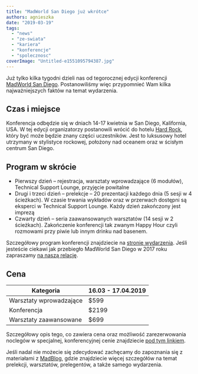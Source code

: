 ```yaml
---
title: "MadWorld San Diego już wkrótce"
authors: agnieszka
date: "2019-03-19"
tags:
  - "news"
  - "ze-swiata"
  - "kariera"
  - "konferencje"
  - "spolecznosc"
coverImage: "Untitled-e1551095794387.jpg"
---
```


Już tylko kilka tygodni dzieli nas od tegorocznej edycji konferencji
[MadWorld San Diego](https://www.madcapsoftware.com/conference/madworld-2019/).
Postanowiliśmy więc przypomnieć Wam kilka najważniejszych faktów na temat
wydarzenia.

<!--truncate-->

## Czas i miejsce

Konferencja odbędzie się w dniach 14-17 kwietnia w San Diego, Kalifornia, USA. W
tej edycji organizatorzy postanowili wrócić do hotelu
[Hard Rock](http://www.hardrockhotelsd.com/), który być może będzie znany części
uczestników. Jest to luksusowy hotel utrzymany w stylistyce rockowej, położony
nad oceanem oraz w ścisłym centrum San Diego.

## Program w skrócie

- Pierwszy dzień – rejestracja, warsztaty wprowadzające (6 modułów), Technical
  Support Lounge, przyjęcie powitalne
- Drugi i trzeci dzień – prelekcje – 20 prezentacji każdego dnia (5 sesji w 4
  ścieżkach). W czasie trwania wykładów oraz w przerwach dostępni są eksperci w
  Technical Support Lounge. Każdy dzień zakończony jest imprezą
- Czwarty dzień – seria zaawansowanych warsztatów (14 sesji w 2 ścieżkach).
  Zakończenie konferencji tak zwanym Happy Hour czyli rozmowami przy piwie lub
  innym drinku nad basenem.

Szczegółowy program konferencji znajdziecie na
[stronie wydarzenia](https://www.madcapsoftware.com/conference/madworld-2019/schedule/#content).
Jeśli jesteście ciekawi jak przebiegło MadWorld San Diego w 2017 roku zapraszamy
[na naszą relację](http://techwriter.pl/madworld-2017-relacja/).

## Cena

| Kategoria               | 16.03 - 17.04.2019 |
| ----------------------- | ------------------ |
| Warsztaty wprowadzające | $599               |
| Konferencja             | $2199              |
| Warsztaty zaawansowane  | $699               |

Szczegółowy opis tego, co zawiera cena oraz możliwość zarezerwowania noclegów w
specjalnej, konferencyjnej cenie znajdziecie
[pod tym linkiem](https://www.madcapsoftware.com/conference/madworld-2019/pricing.aspx#content).

Jeśli nadal nie możecie się zdecydować zachęcamy do zapoznania się z materiałami
z [MadBlog](https://www.madcapsoftware.com/blog/), gdzie znajdziecie więcej
szczegółów na temat prelekcji, warsztatów, prelegentów, a także samego
wydarzenia.
